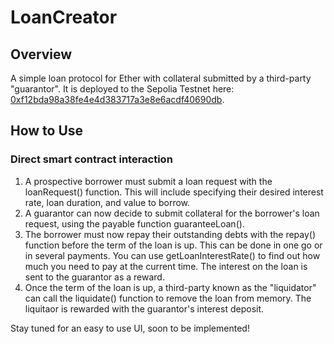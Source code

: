 # LoanCreator
## Overview
A simple loan protocol for Ether with collateral submitted by a third-party "guarantor". It is deployed to the Sepolia Testnet here: [0xf12bda98a38fe4e4d383717a3e8e6acdf40690db](https://sepolia.etherscan.io/address/0xf12bda98a38fe4e4d383717a3e8e6acdf40690db).

## How to Use
### Direct smart contract interaction
1. A prospective borrower must submit a loan request with the loanRequest() function. This will include specifying their desired interest rate, loan duration, and value to borrow.
1. A guarantor can now decide to submit collateral for the borrower's loan request, using the payable function guaranteeLoan().
1. The borrower must now repay their outstanding debts with the repay() function before the term of the loan is up. This can be done in one go or in several payments. You can use getLoanInterestRate() to find out how much you need to pay at the current time. The interest on the loan is sent to the guarantor as a reward.
1. Once the term of the loan is up, a third-party known as the "liquidator" can call the liquidate() function to remove the loan from memory. The liquitaor is rewarded with the guarantor's interest deposit.

Stay tuned for an easy to use UI, soon to be implemented!